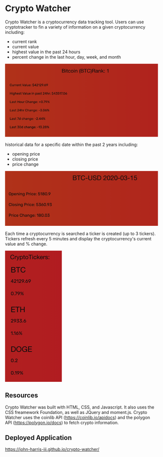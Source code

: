 # Crypto Watcher

Crypto Watcher is a cryptocurrency data tracking tool. Users can use cryptotracker to fin a variety of information on a given cryptocurrency including:
- current rank
- current value
- highest value in the past 24 hours
- percent change in the last hour, day, week, and month

![Image of Main](./assets/images/main-screenshot.png)


historical data for a specific date within the past 2 years including:
- opening price
- closing price
- price change

![Image of History](./assets/images/historical-screenshot.png)


Each time a cryptocurrency is searched a ticker is created (up to 3 tickers). Tickers refresh every 5 minutes and display the cryptocurrency's current value and % change.

![Image of Tickers](./assets/images/ticker-screenshot.png)


## Resources
Crypto Watcher was built with HTML, CSS, and Javascript. It also uses the CSS freamework Foundation, as well as JQuery and moment.js. Crypto Watcher uses the coinlib API (https://coinlib.io/apidocs) and the polygon API (https://polygon.io/docs) to fetch crypto information.

## Deployed Application
https://john-harris-iii.github.io/crypto-watcher/